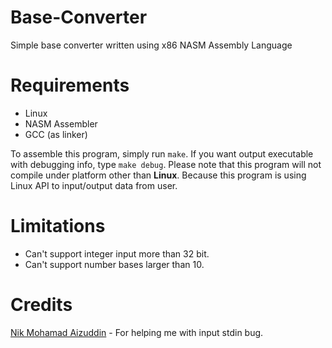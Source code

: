 # Base-Converter
Simple base converter written using x86 NASM Assembly Language

# Requirements
- Linux
- NASM Assembler
- GCC (as linker)

To assemble this program, simply run `make`. If you want output executable with debugging info, type `make debug`.
Please note that this program will not compile under platform other than <b>Linux</b>. Because this program is using Linux API to input/output data from user.

# Limitations
- Can't support integer input more than 32 bit.
- Can't support number bases larger than 10.

# Credits
<a href='https://github.com/nikAizuddin'>Nik Mohamad Aizuddin</a> - For helping me with input stdin bug.
